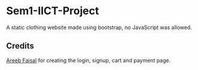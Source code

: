# Sem1-IICT-Project
A static clothing website made using bootstrap, no JavaScript was allowed.

## Credits
[Areeb Faisal](https://github.com/aestheticAreeb) for creating the login, signup, cart and payment page.
